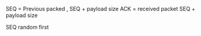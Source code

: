 SEQ = Previous packed , SEQ + payload size
ACK = received packet SEQ + payload size

SEQ random first
